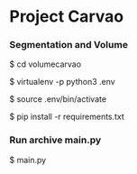 # Project Carvao # 

### Segmentation and Volume

$ cd volumecarvao

$ virtualenv -p python3 .env

$ source .env/bin/activate

$ pip install -r requirements.txt

### Run archive main.py
$ main.py
